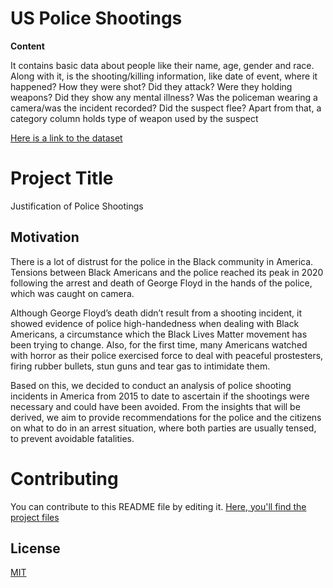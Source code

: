# US Police Shootings
**Content**

It contains basic data about people like their name, age, gender and race. 
Along with it, is the shooting/killing information, like date of event, where it happened? How they were shot? 
Did they attack? Were they holding weapons? Did they show any mental illness? Was the policeman wearing a camera/was the incident recorded? 
Did the suspect flee? 
Apart from that, a category column holds type of weapon used by the suspect

[Here is a link to the dataset](https://www.kaggle.com/ahsen1330/us-police-shootings)

# Project Title

Justification of Police Shootings

## Motivation

There is a lot of distrust for the police in the Black community in America. Tensions between Black Americans and the police reached its peak in 2020 following the arrest and death of George Floyd in the hands of the police, which was caught on camera. 

Although George Floyd’s death didn’t result from a shooting incident, it showed evidence of police high-handedness when dealing with Black Americans, a circumstance which the Black Lives Matter movement has been trying to change. Also, for the first time, many Americans watched with horror as their police exercised force to deal with peaceful prostesters, firing rubber bullets, stun guns and tear gas to intimidate them.

Based on this, we decided to conduct an analysis of police shooting incidents in America from 2015 to date to ascertain if the shootings were necessary and could have been avoided. From the insights that will be derived, we aim to provide recommendations for the police and the citizens on what to do in an arrest situation, where both parties are usually tensed, to prevent avoidable fatalities.


# Contributing
You can contribute to this README file by editing it. 
[Here, you'll find the project files](https://github.com/olaidejoseph/04-police-shootings) 


## License
[MIT](https://choosealicense.com/licenses/mit/)


